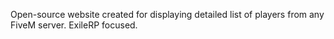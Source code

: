 Open-source website created for displaying detailed list of players from any FiveM server. ExileRP focused.